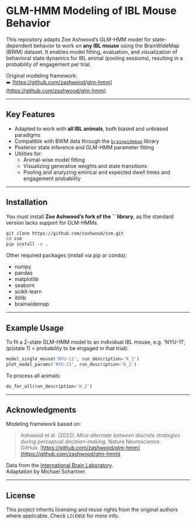 # GLM-HMM Modeling of IBL Mouse Behavior

This repository adapts Zoe Ashwood’s GLM-HMM model for state-dependent behavior to work on **any IBL mouse** using the BrainWideMap (BWM) dataset. It enables model fitting, evaluation, and visualization of behavioral state dynamics for IBL animal (pooling sessions), resulting in a probability of engagement per trial.

Original modeling framework:\
➡️ [https://github.com/zashwood/glm-hmm](https://github.com/zashwood/glm-hmm)

---

## Key Features

- Adapted to work with **all IBL animals**, both biased and unbiased paradigms
- Compatible with BWM data through the [`brainwidemap`](https://github.com/int-brain-lab/brainwidemap) library
- Posterior state inference and GLM-HMM parameter fitting
- Utilities for:
  - Animal-wise model fitting
  - Visualizing generative weights and state transitions
  - Pooling and analyzing emirical and expected dwell times and engagement probability

---

## Installation

You must install **Zoe Ashwood’s fork of the **``** library**, as the standard version lacks support for GLM-HMMs.

```bash
git clone https://github.com/zashwood/ssm.git
cd ssm
pip install -e .
```

Other required packages (install via pip or conda):

- numpy
- pandas
- matplotlib
- seaborn
- scikit-learn
- ibllib
- brainwidemap

---

## Example Usage

To fit a 2-state GLM-HMM model to an individual IBL mouse, e.g. 'NYU-11', (p(state 1) = probability to be engaged in that trial):

```python
model_single_mouse('NYU-11', run_description='K_2')
plot_model_params('NYU-11', run_description='K_2')
```

To process all animals:

```python
do_for_all(run_description='K_2')
```

---

## Acknowledgments

Modeling framework based on:

> Ashwood et al. (2022). *Mice alternate between discrete strategies during perceptual decision-making*. Nature Neuroscience.\
> GitHub: [https://github.com/zashwood/glm-hmm](https://github.com/zashwood/glm-hmm)

Data from the [International Brain Laboratory](https://www.internationalbrainlab.com/).\
Adaptation by Michael Schartner.

---

## License

This project inherits licensing and reuse rights from the original authors where applicable. Check `LICENSE` for more info.
